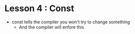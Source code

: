# Lesson 4 : Const
* const tells the compiler you won't try to change something
   * And the compiler will enfore this

